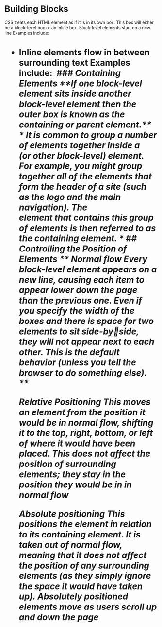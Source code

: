 # Building Blocks

CSS treats each HTML element as if it is in its
own box. This box will either be a block-level
box or an inline box.
Block-level elements
start on a new line
Examples include:
<h1> <p> <ul> <li>
Inline elements
flow in between
surrounding text
Examples include:
<img> <b> <i>
### Containing Elements
**If one block-level element sits inside another
block-level element then the outer box is
known as the containing or parent element.**
* It is common to group a number of elements together inside a <div>
(or other block-level) element. For example, you might group together
all of the elements that form the header of a site (such as the logo and
the main navigation). The <div> element that contains this group of
elements is then referred to as the containing element. *
## Controlling the Position of Elements
** Normal flow
Every block-level element 
appears on a new line, causing 
each item to appear lower down 
the page than the previous one. 
Even if you specify the width 
of the boxes and there is space 
for two elements to sit side-byside, they will not appear next 
to each other. This is the default 
behavior (unless you tell the 
browser to do something else). **

**Relative Positioning
This moves an element from the 
position it would be in normal 
flow, shifting it to the top, right, 
bottom, or left of where it 
would have been placed. This 
does not affect the position of 
surrounding elements; they stay 
in the position they would be in 
in normal flow**

*Absolute positioning
This positions the element 
in relation to its containing 
element. It is taken out of 
normal flow, meaning that it 
does not affect the position 
of any surrounding elements 
(as they simply ignore the 
space it would have taken up). 
Absolutely positioned elements 
move as users scroll up and 
down the page*
